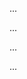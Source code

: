 <panel type="danger" header=":trophy: Can refactor code at a basic level :star:" expandable expanded no-close>

<panel type="danger" header=":trophy: Can explain refactoring :star:" expandable>
  <include src="../../book/refactoring/what/full.md" />
  <panel header=":trophy: Evidence" expanded>

...

  </panel>
</panel>

<panel type="danger" header=":trophy: Can use automated refactoring features of the IDE :star:" expandable>
  <include src="../../book/intellij/refactoring/full.md" />
  <panel header=":trophy: Evidence" expanded>

...

  </panel>
</panel>

<panel type="danger" header=":trophy: Can apply some basic refactoring :star:" expandable>
  <include src="../../book/refactoring/how/full.md" />
  <panel header=":trophy: Evidence" expanded>

...

  </panel>
</panel>

<panel type="info" header=":trophy: Can decide when to apply a given refactoring :star::star::star:" expandable>
  <include src="../../book/refactoring/when/full.md" />
  <panel header=":trophy: Evidence" expanded>

...

  </panel>
</panel>

</panel>
